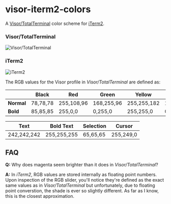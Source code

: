 # visor-iterm2-colors

A [Visor/TotalTerminal](http://totalterminal.binaryage.com/) color scheme for [iTerm2](http://www.iterm2.com/).

### Visor/TotalTerminal
![Visor/TotalTerminal](http://f.cl.ly/items/0G3Z3m1X2N1L0p1d0Z0T/Screen%20Shot%202013-10-04%20at%2012.17.47%20PM.png "Visor/TotalTerminal")

### iTerm2
![iTerm2](http://f.cl.ly/items/021w1a0H1N1r232T3r2J/Screen%20Shot%202013-10-04%20at%2012.18.07%20PM.png "iTerm2")

The RGB values for the Visor profile in *Visor/TotalTerminal* are defined as:

|            | Black    | Red        | Green      | Yellow      | Blue        | Magenta     | Cyan        | White       |
| ---        | ---      | ---        | ---        | ---         | ---         | ---         | ---         | ---         |
| **Normal** | 78,78,78 | 255,108,96 | 168,255,96 | 255,255,182 | 150,203,254 | 255,115,253 | 156,255,255 | 238,238,238 |
| **Bold**   | 85,85,85 | 255,0,0    | 0,255,0    | 255,255,0   | 0,0,255     | 255,0,255   | 0,255,255   | 255,255,255 |

| Text        | Bold Text   | Selection | Cursor    |
| ---         | ---         | ---       | ---       |
| 242,242,242 | 255,255,255 | 65,65,65  | 255,249,0 |

## FAQ
**Q:** Why does magenta seem brighter than it does in *Visor/TotalTerminal*?

**A:** In *iTerm2*, RGB values are stored internally as floating point numbers.
Upon inspection of the RGB slider, you'll notice they're defined as the exact
same values as in *Visor/TotalTerminal* but unfortunately, due to floating point
converstion, the shade is ever so slightly different. As far as I know, this is
the closest approximation.
